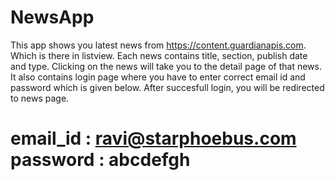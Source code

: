 # NewsApp
This app shows you latest news from https://content.guardianapis.com. Which is there in listview. Each news contains title, section, publish date and type. Clicking on the news will take you to the detail page of that news. It also contains login page where you have to enter correct email id and password which is given below. After succesfull login, you will be redirected to news page.
# email_id : ravi@starphoebus.com password : abcdefgh
